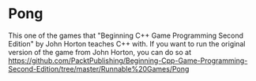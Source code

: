 # Pong
This one of the games that "Beginning C++ Game Programming Second Edition" by John Horton teaches C++ with.
If you want to run the original version of the game from John Horton, you can do so at https://github.com/PacktPublishing/Beginning-Cpp-Game-Programming-Second-Edition/tree/master/Runnable%20Games/Pong
